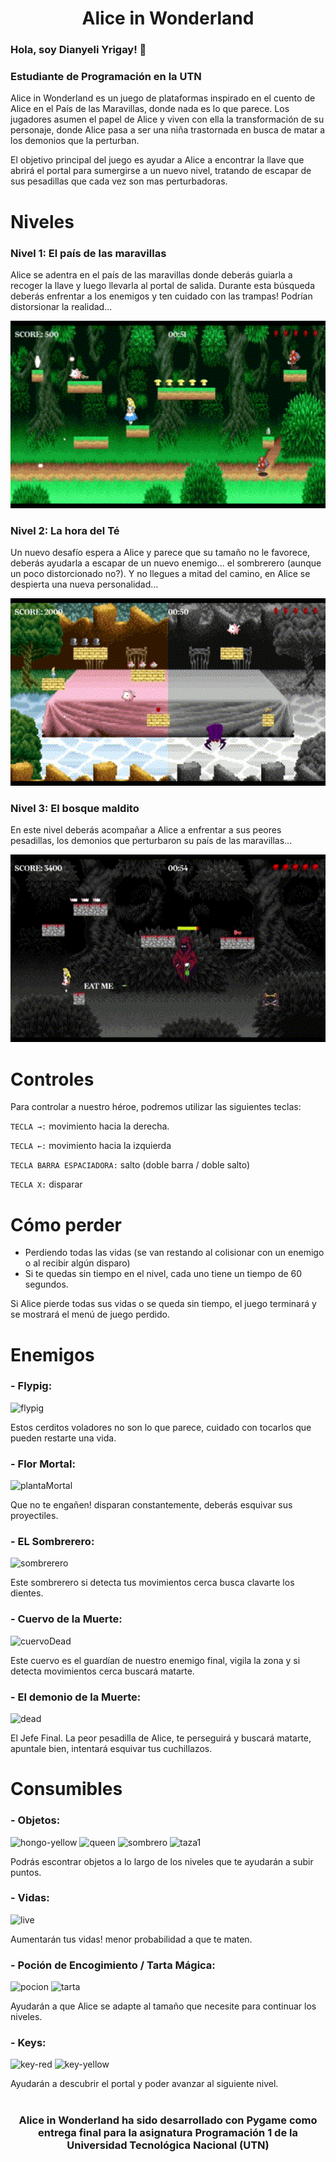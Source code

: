 <h1 align="center">Alice in Wonderland</h1>

### Hola, soy Dianyeli Yrigay! 👋
<h3> Estudiante de Programación en la UTN </h1>

<p>Alice in Wonderland es un juego de plataformas inspirado en el cuento de Alice en el País de las Maravillas, donde nada es lo que parece. Los jugadores asumen el papel de Alice y viven con ella la transformación de su personaje, donde Alice pasa a ser una niña trastornada en busca de matar a los demonios que la perturban.

El objetivo principal del juego es ayudar a Alice a encontrar la llave que abrirá el portal para sumergirse a un nuevo nivel, tratando de escapar de sus pesadillas que cada vez son mas perturbadoras.</p>

# Niveles
### Nivel 1: El país de las maravillas
<p>Alice se adentra en el país de las maravillas donde deberás guiarla a recoger la llave y luego llevarla al portal de salida. Durante esta búsqueda deberás enfrentar a los enemigos y ten cuidado con las trampas! Podrían distorsionar la realidad...</p>
<p align="center">
 <img height=300px src="./images/readme/level_1.gif" alt="banner" />
</p>

### Nivel 2: La hora del Té
<p>Un nuevo desafío espera a Alice y parece que su tamaño no le favorece, deberás ayudarla a escapar de un nuevo enemigo... el sombrerero (aunque un poco distorcionado no?). Y no llegues a mitad del camino, en Alice se despierta una nueva personalidad...</p>
<p align="center">
 <img height=300px src="./images/readme/level_2.gif" alt="banner" />
</p>

### Nivel 3: El bosque maldito
<p>En este nivel deberás acompañar a Alice a enfrentar a sus peores pesadillas, los demonios que perturbaron su país de las maravillas...</p>
<p align="center">
 <img height=300px src="./images/readme/level_3.gif" alt="banner" />
</p>

# Controles
Para controlar a nuestro héroe, podremos utilizar las siguientes teclas:

`TECLA →:` movimiento hacia la derecha.

`TECLA ←:` movimiento hacia la izquierda

`TECLA BARRA ESPACIADORA:` salto (doble barra / doble salto)

`TECLA X:` disparar

# Cómo perder

- Perdiendo todas las vidas (se van restando al colisionar con un enemigo o al recibir algún disparo)
- Si te quedas sin tiempo en el nivel, cada uno tiene un tiempo de 60 segundos.

Si Alice pierde todas sus vidas o se queda sin tiempo, el juego terminará y se mostrará el menú de juego perdido.

# Enemigos

### - Flypig:
![flypig](https://github.com/Dianyrigay/yrigayDianyeli-pygame-tp-final/assets/80293439/7607979c-ae59-406b-96fc-3d319bb5f890)

Estos cerditos voladores no son lo que parece, cuidado con tocarlos que pueden restarte una vida.

### - Flor Mortal:
![plantaMortal](https://github.com/Dianyrigay/yrigayDianyeli-pygame-tp-final/assets/80293439/e9c1fb3f-8b84-43b4-b94e-8b4f0e62f68c)

Que no te engañen! disparan constantemente, deberás esquivar sus proyectiles.

### - EL Sombrerero:
![sombrerero](https://github.com/Dianyrigay/yrigayDianyeli-pygame-tp-final/assets/80293439/ec9ebc10-d84c-4af1-930d-4698aaad74e1)

Este sombrerero si detecta tus movimientos cerca busca clavarte los dientes.

### - Cuervo de la Muerte:
![cuervoDead](https://github.com/Dianyrigay/yrigayDianyeli-pygame-tp-final/assets/80293439/97cf7a9b-38af-43ee-9f64-037b0f19bd4a)

Este cuervo es el guardían de nuestro enemigo final, vigila la zona y si detecta movimientos cerca buscará matarte.

### - El demonio de la Muerte:
![dead](https://github.com/Dianyrigay/yrigayDianyeli-pygame-tp-final/assets/80293439/23f30e53-ae41-4704-92f6-96df2def61cd)

El Jefe Final. La peor pesadilla de Alice, te perseguirá y buscará matarte, apuntale bien, intentará esquivar tus cuchillazos.

# Consumibles
### - Objetos:
![hongo-yellow](https://github.com/Dianyrigay/yrigayDianyeli-pygame-tp-final/assets/80293439/ecdae036-8949-499c-b29b-b047b88f01a2) ![queen](https://github.com/Dianyrigay/yrigayDianyeli-pygame-tp-final/assets/80293439/e2bf5ad9-3281-4fa6-a6c9-fd07df41c47a) ![sombrero](https://github.com/Dianyrigay/yrigayDianyeli-pygame-tp-final/assets/80293439/9110cb53-b4c8-4d12-8bea-1f260d6a5c5c) ![taza1](https://github.com/Dianyrigay/yrigayDianyeli-pygame-tp-final/assets/80293439/f917a687-4a64-468a-8d48-2704702cd25e)

Podrás escontrar objetos a lo largo de los niveles que te ayudarán a subir puntos.

### - Vidas:
![live](https://github.com/Dianyrigay/yrigayDianyeli-pygame-tp-final/assets/80293439/dd208bb3-bb04-49f2-b30f-2e2f4ed14cb3)

Aumentarán tus vidas! menor probabilidad a que te maten.

### - Poción de Encogimiento / Tarta Mágica:
![pocion](https://github.com/Dianyrigay/yrigayDianyeli-pygame-tp-final/assets/80293439/3468e4e2-7e76-4914-9271-8421247b2155) ![tarta](https://github.com/Dianyrigay/yrigayDianyeli-pygame-tp-final/assets/80293439/f06e7347-56de-41e7-839a-17d8fb26586e)

Ayudarán a que Alice se adapte al tamaño que necesite para continuar los niveles.

### - Keys:
![key-red](https://github.com/Dianyrigay/yrigayDianyeli-pygame-tp-final/assets/80293439/17e59fbd-cbec-4104-bda6-c41a8e14709d) ![key-yellow](https://github.com/Dianyrigay/yrigayDianyeli-pygame-tp-final/assets/80293439/960fe2f4-940a-47ae-a1e5-1626391a7089)



Ayudarán a descubrir el portal y poder avanzar al siguiente nivel.

#
<h3 align="center">Alice in Wonderland ha sido desarrollado con Pygame como entrega final para la asignatura Programación 1 de la Universidad Tecnológica Nacional (UTN)</h3>





